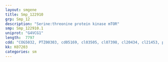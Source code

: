 ```yaml
---
layout: smgene
title: Smp_122910
grp: Smp_12
description: "Serine:threonine protein kinase mTOR"
smp: Smp_122910.1
uniprot: "G4VCG1"
length:  7797
cdd: "COG5032, PTZ00303, cd05169, cl03505, cl07398, cl20434, cl21453, pfam00454, pfam02259, pfam02260, pfam08771, pfam11865, smart00146"
kk: K07203
categories: sm
---
```

